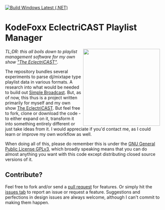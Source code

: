 [![Build Windows Latest (.NET)](https://github.com/KodeFoxx-Projects/Kf.EclectriCAST.PlaylistManager/actions/workflows/build-dotnet-windows.yml/badge.svg)](https://github.com/KodeFoxx-Projects/Kf.EclectriCAST.PlaylistManager/actions/workflows/build-dotnet-windows.yml)
# KodeFoxx EclectriCAST Playlist Manager
<a href="https://www.mixcloud.com/dashboard/my-shows/published/" target="_blank"><img src="https://thumbnailer.mixcloud.com/unsafe/160x160/profile/b/1/c/e/a5e6-1b76-482c-ab82-beaf155a77eb" width="250" align="right"></a><p><i>TL;DR: this all boils down to playlist management software for my own show <a href="https://www.mixcloud.com/dashboard/my-shows/published/" target="_blank">"The EclectriCAST"</a></i>.</p>
<p>The repository bundles several experiments to parse dj/mixtape type playlist data in various formats. A research into what would be needed to build out <a href="https://github.com/KodeFoxx-Projects/KodeFoxx.SimpleBroadcast" target="_blank">Simple Broadcast</a>. But, as of now, this thus is a project written primarily for myself and my own show <a href="https://www.mixcloud.com/dashboard/my-shows/published/" target="_blank">The EclectriCAST</a>. But feel free to fork, clone or download the code - to either expand on it, transform it into something entirely different or just take ideas from it. I would appreciate if you'd contact me, as I could learn or improve my own workflow as well.</p> 
<p>When doing all of this, please do remember this is under the <a href="https://www.gnu.org/licenses/gpl-3.0.en.html" target="_blank">GNU General Public License GPLv3</a>, which broadly speaking means that you can do almost anything you want with this code except distributing closed source versions of it.</p>

## Contribute?
Feel free to fork and/or send a [pull request](https://github.com/KodeFoxx-Projects/Kf.EclectriCAST.PlaylistManager/pulls) for features. Or simply hit the [issues tab](https://github.com/KodeFoxx-Projects/Kf.EclectriCAST.PlaylistManager/issues) to report an issue or request a feature. Suggestions and perfections in design issues are always welcome, although I can't commit to making them happen.
